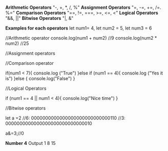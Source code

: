 **Arithmetic Operators**
    "-, +, *, /, %"
**Assignment Operators**
    "=, -=, +=, /=. %="
**Comparison Operators**
    "==, !=, ===, >=, <=, <"
**Logical Operators**
    "&&, ||"
**Bitwise Operators**
    "|, &"


**Examples for each operators**
let num1= 4,
let num2 = 5,
let num3 = 6

//Arithmetic operator
console.log(num1 + num2) //9
console.log(num2 * num2) //25

//Assignment operators


//Comparison operator

if(num1 < 7){
    console.log ("True")
}else if (num1 == 4){
    console.log ("Yes it is")
}else {
    console.log("False")
}

//Logical Operators

if (num1 == 4 || num1 < 4){
    console.log("Nice time")
}

//Bitwise operators

let a =2 
//6:
0000000000000000000000000000110 //3:
0000000000000000000000000000010

a&=3;//0

**Number 4**
Output
1
8
15